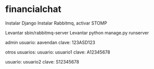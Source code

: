 # financialchat

Instalar Django
Instalar Rabbitmq, activar STOMP


Levantar sbin/rabbitmq-server
Levantar python manage.py runserver


admin
usuario: aavendan 
clave: 123ASD123

otros usuarios:
usuario: usuario1 
clave: A12345678

usuario: usuario2 
clave: S12345678